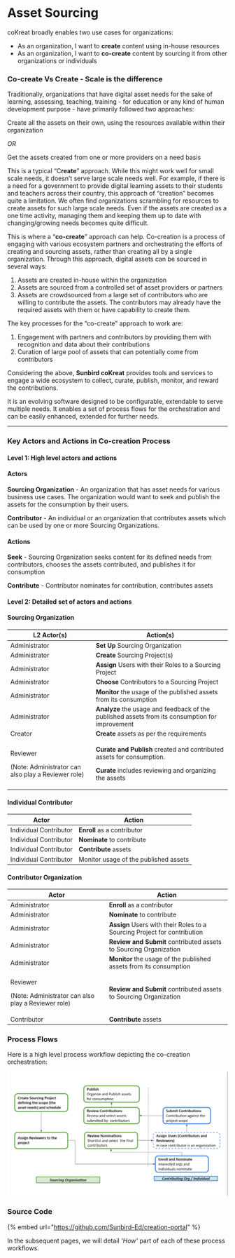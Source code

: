 # Asset Sourcing

coKreat broadly enables two use cases for organizations:

* As an organization, I want to **create** content using in-house resources
* As an organization, I want to **co-create** content by sourcing it from other organizations or individuals

### **Co-create Vs Create - Scale is the difference**

Traditionally, organizations that have digital asset needs for the sake of learning, assessing, teaching, training - for education or any kind of human development purpose - have primarily followed two approaches:

Create all the assets on their own, using the resources available within their organization&#x20;

_OR_

Get the assets created from one or more providers on a need basis

This is a typical “C**reate**” approach. While this might work well for small scale needs, it doesn’t serve large scale needs well. For example, if there is a need for a government to provide digital learning assets to their students and teachers across their country, this approach of “creation” becomes quite a limitation. We often find organizations scrambling for resources to create assets for such large scale needs. Even if the assets are created as a one time activity, managing them and keeping them up to date with changing/growing needs becomes quite difficult.

This is where a “**co-create**” approach can help. Co-creation is a process of engaging with various ecosystem partners and orchestrating the efforts of creating and sourcing assets, rather than creating all by a single organization. Through this approach, digital assets can be sourced in several ways:

1. Assets are created in-house within the organization
2. Assets are sourced from a controlled set of asset providers or partners
3. Assets are crowdsourced from a large set of contributors who are willing to contribute the assets. The contributors may already have the required assets with them or have capability to create them.

The key processes for the “co-create” approach to work are:

1. Engagement with partners and contributors by providing them with recognition and data about their contributions
2. Curation of large pool of assets that can potentially come from contributors&#x20;

Considering the above, **Sunbird coKreat** provides tools and services to engage a wide ecosystem to collect, curate, publish, monitor, and reward the contributions.

It is an evolving software designed to be configurable, extendable to serve multiple needs. It enables a set of process flows for the orchestration and can be easily enhanced, extended for further needs.

****

### Key Actors and Actions in Co-creation Process

#### Level 1: High level actors and actions <a href="#level-1-high-level-actors-and-actions" id="level-1-high-level-actors-and-actions"></a>

#### Actors <a href="#actors" id="actors"></a>

**Sourcing Organization** - An organization that has asset needs for various business use cases. The organization would want to seek and publish the assets for the consumption by their users.

**Contributor** - An individual or an organization that contributes assets which can be used by one or more Sourcing Organizations.

#### Actions <a href="#actions" id="actions"></a>

**Seek** - Sourcing Organization seeks content for its defined needs from contributors, chooses the assets contributed, and publishes it for consumption

**Contribute** - Contributor nominates for contribution, contributes assets

#### Level 2: Detailed set of actors and actions <a href="#level-2-detailed-set-of-actors-and-actions" id="level-2-detailed-set-of-actors-and-actions"></a>

#### Sourcing Organization <a href="#sourcing-organization" id="sourcing-organization"></a>

| **L2 Actor(s)**                                                           | **Action(s)**                                                                                                                                                                           |
| ------------------------------------------------------------------------- | --------------------------------------------------------------------------------------------------------------------------------------------------------------------------------------- |
| Administrator                                                             | **Set Up** Sourcing Organization                                                                                                                                                        |
| Administrator                                                             | **Create** Sourcing Project(s)                                                                                                                                                          |
| Administrator                                                             | **Assign** Users with their Roles to a Sourcing Project                                                                                                                                 |
| Administrator                                                             | **Choose** Contributors to a Sourcing Project                                                                                                                                           |
| Administrator                                                             | **Monitor** the usage of the published assets from its consumption                                                                                                                      |
| Administrator                                                             | **Analyze** the usage and feedback of the published assets from its consumption for improvement                                                                                         |
| Creator                                                                   | **Create** assets as per the requirements                                                                                                                                               |
| <p>Reviewer</p><p>(Note: Administrator can also play a Reviewer role)</p> | <p><strong>Curate and Publish</strong> created and <strong></strong> contributed assets for consumption.</p><p><strong>Curate</strong> includes reviewing and organizing the assets</p> |

#### Individual Contributor <a href="#individual-contributor" id="individual-contributor"></a>

| **Actor**              | **Action**                            |
| ---------------------- | ------------------------------------- |
| Individual Contributor | **Enroll** as a contributor           |
| Individual Contributor | **Nominate** to contribute            |
| Individual Contributor | **Contribute** assets                 |
| Individual Contributor | Monitor usage of the published assets |

#### Contributor Organization <a href="#contributor-organization" id="contributor-organization"></a>

| **Actor**                                                                 | **Action**                                                               |
| ------------------------------------------------------------------------- | ------------------------------------------------------------------------ |
| Administrator                                                             | **Enroll** as a contributor                                              |
| Administrator                                                             | **Nominate** to contribute                                               |
| Administrator                                                             | **Assign** Users with their Roles to a Sourcing Project for contribution |
| Administrator                                                             | **Review and Submit** contributed assets to Sourcing Organization        |
| Administrator                                                             | **Monitor** the usage of the published assets from its consumption       |
| <p>Reviewer</p><p>(Note: Administrator can also play a Reviewer role)</p> | **Review and Submit** contributed assets to Sourcing Organization        |
| Contributor                                                               | **Contribute** assets                                                    |



### Process Flows 

Here is a high level process workflow depicting the co-creation orchestration:

![Co-creation process workflow](../../../.gitbook/assets/image-20211111-094458.png)

### Source Code

{% embed url="https://github.com/Sunbird-Ed/creation-portal" %}

In the subsequent pages, we will detail _'How'_ part of each of these process workflows.&#x20;

